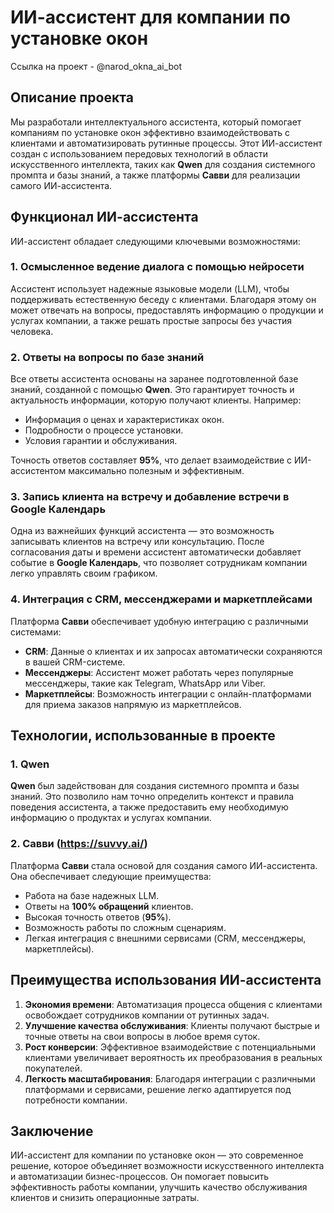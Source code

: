# ИИ-ассистент для компании по установке окон

Ссылка на проект - @narod_okna_ai_bot



## Описание проекта
Мы разработали интеллектуального ассистента, который помогает компаниям по установке окон эффективно взаимодействовать с клиентами и автоматизировать рутинные процессы. Этот ИИ-ассистент создан с использованием передовых технологий в области искусственного интеллекта, таких как **Qwen** для создания системного промпта и базы знаний, а также платформы **Савви** для реализации самого ИИ-ассистента.

## Функционал ИИ-ассистента

ИИ-ассистент обладает следующими ключевыми возможностями:

### 1. Осмысленное ведение диалога с помощью нейросети
Ассистент использует надежные языковые модели (LLM), чтобы поддерживать естественную беседу с клиентами. Благодаря этому он может отвечать на вопросы, предоставлять информацию о продукции и услугах компании, а также решать простые запросы без участия человека.

### 2. Ответы на вопросы по базе знаний
Все ответы ассистента основаны на заранее подготовленной базе знаний, созданной с помощью **Qwen**. Это гарантирует точность и актуальность информации, которую получают клиенты. Например:
- Информация о ценах и характеристиках окон.
- Подробности о процессе установки.
- Условия гарантии и обслуживания.

Точность ответов составляет **95%**, что делает взаимодействие с ИИ-ассистентом максимально полезным и эффективным.

### 3. Запись клиента на встречу и добавление встречи в Google Календарь
Одна из важнейших функций ассистента — это возможность записывать клиентов на встречу или консультацию. После согласования даты и времени ассистент автоматически добавляет событие в **Google Календарь**, что позволяет сотрудникам компании легко управлять своим графиком.

### 4. Интеграция с CRM, мессенджерами и маркетплейсами
Платформа **Савви** обеспечивает удобную интеграцию с различными системами:
- **CRM**: Данные о клиентах и их запросах автоматически сохраняются в вашей CRM-системе.
- **Мессенджеры**: Ассистент может работать через популярные мессенджеры, такие как Telegram, WhatsApp или Viber.
- **Маркетплейсы**: Возможность интеграции с онлайн-платформами для приема заказов напрямую из маркетплейсов.

## Технологии, использованные в проекте

### 1. Qwen
**Qwen** был задействован для создания системного промпта и базы знаний. Это позволило нам точно определить контекст и правила поведения ассистента, а также предоставить ему необходимую информацию о продуктах и услугах компании.

### 2. Савви (https://suvvy.ai/)
Платформа **Савви** стала основой для создания самого ИИ-ассистента. Она обеспечивает следующие преимущества:
- Работа на базе надежных LLM.
- Ответы на **100% обращений** клиентов.
- Высокая точность ответов (**95%**).
- Возможность работы по сложным сценариям.
- Легкая интеграция с внешними сервисами (CRM, мессенджеры, маркетплейсы).

## Преимущества использования ИИ-ассистента

1. **Экономия времени**: Автоматизация процесса общения с клиентами освобождает сотрудников компании от рутинных задач.
2. **Улучшение качества обслуживания**: Клиенты получают быстрые и точные ответы на свои вопросы в любое время суток.
3. **Рост конверсии**: Эффективное взаимодействие с потенциальными клиентами увеличивает вероятность их преобразования в реальных покупателей.
4. **Легкость масштабирования**: Благодаря интеграции с различными платформами и сервисами, решение легко адаптируется под потребности компании.

## Заключение
ИИ-ассистент для компании по установке окон — это современное решение, которое объединяет возможности искусственного интеллекта и автоматизации бизнес-процессов. Он помогает повысить эффективность работы компании, улучшить качество обслуживания клиентов и снизить операционные затраты.
